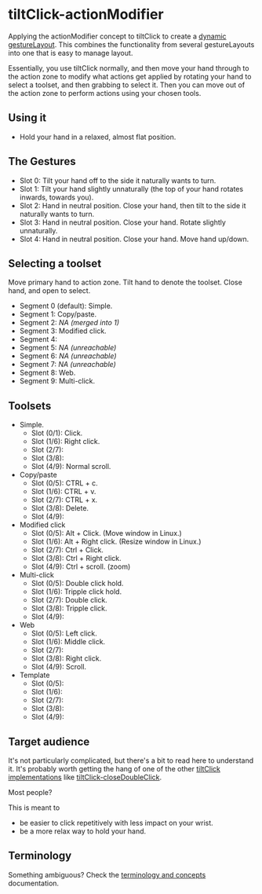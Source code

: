 # tiltClick-actionModifier

Applying the actionModifier concept to tiltClick to create a [dynamic gestureLayout](https://github.com/ksandom/handWavey/blob/main/docs/user/howTo/createADynamicGestureLayout.md). This combines the functionality from several gestureLayouts into one that is easy to manage layout.

Essentially, you use tiltClick normally, and then move your hand through to the action zone to modify what actions get applied by rotating your hand to select a toolset, and then grabbing to select it. Then you can move out of the action zone to perform actions using your chosen tools.

## Using it

* Hold your hand in a relaxed, almost flat position.

## The Gestures

* Slot 0: Tilt your hand off to the side it naturally wants to turn.
* Slot 1: Tilt your hand slightly unnaturally (the top of your hand rotates inwards, towards you).
* Slot 2: Hand in neutral position. Close your hand, then tilt to the side it naturally wants to turn.
* Slot 3: Hand in neutral position. Close your hand. Rotate slightly unnaturally.
* Slot 4: Hand in neutral position. Close your hand. Move hand up/down.

## Selecting a toolset

Move primary hand to action zone. Tilt hand to denote the toolset. Close hand, and open to select.

* Segment 0 (default): Simple.
* Segment 1: Copy/paste.
* Segment 2: _NA (merged into 1)_
* Segment 3: Modified click.
* Segment 4:
* Segment 5: _NA (unreachable)_
* Segment 6: _NA (unreachable)_
* Segment 7: _NA (unreachable)_
* Segment 8: Web.
* Segment 9: Multi-click.

## Toolsets

* Simple.
  * Slot (0/1): Click.
  * Slot (1/6): Right click.
  * Slot (2/7):
  * Slot (3/8):
  * Slot (4/9): Normal scroll.
* Copy/paste
  * Slot (0/5): CTRL + c.
  * Slot (1/6): CTRL + v.
  * Slot (2/7): CTRL + x.
  * Slot (3/8): Delete.
  * Slot (4/9):
* Modified click
  * Slot (0/5): Alt + Click. (Move window in Linux.)
  * Slot (1/6): Alt + Right click. (Resize window in Linux.)
  * Slot (2/7): Ctrl + Click.
  * Slot (3/8): Ctrl + Right click.
  * Slot (4/9): Ctrl + scroll. (zoom)
* Multi-click
  * Slot (0/5): Double click hold.
  * Slot (1/6): Tripple click hold.
  * Slot (2/7): Double click.
  * Slot (3/8): Tripple click.
  * Slot (4/9):
* Web
  * Slot (0/5): Left click.
  * Slot (1/6): Middle click.
  * Slot (2/7):
  * Slot (3/8): Right click.
  * Slot (4/9): Scroll.
* Template
  * Slot (0/5):
  * Slot (1/6):
  * Slot (2/7):
  * Slot (3/8):
  * Slot (4/9):

## Target audience

It's not particularly complicated, but there's a bit to read here to understand it. It's probably worth getting the hang of one of the other [tiltClick implementations](https://github.com/ksandom/handWavey/tree/main/examples/gestureLayouts/tiltClick) like [tiltClick-closeDoubleClick](https://github.com/ksandom/handWavey/tree/main/examples/gestureLayouts/tiltClick/closeDoubleClick).

Most people?

This is meant to

* be easier to click repetitively with less impact on your wrist.
* be a more relax way to hold your hand.

## Terminology

Something ambiguous? Check the [terminology and concepts](https://github.com/ksandom/handWavey/blob/main/docs/terminologyAndConcepts.md) documentation.
